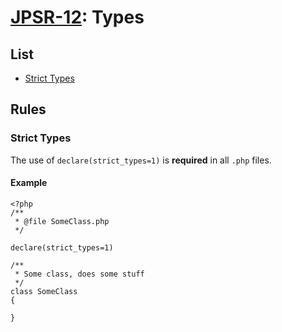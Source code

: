 # [JPSR-12](../JPSR12.md): Types

## List

- [Strict Types](#strict-types)

## Rules

### Strict Types

The use of `declare(strict_types=1)` is **required** in all `.php` files.

#### Example

```
<?php
/**
 * @file SomeClass.php
 */

declare(strict_types=1)

/**
 * Some class, does some stuff
 */
class SomeClass
{

}
````
